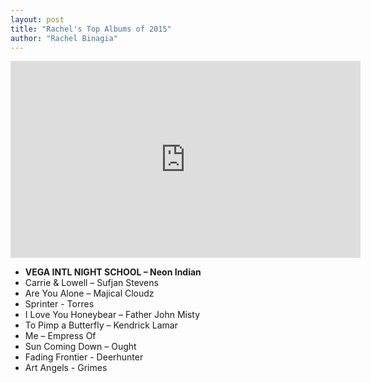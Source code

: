 ```yaml
---
layout: post
title: "Rachel's Top Albums of 2015"
author: "Rachel Binagia"
---
```


<iframe width="560" height="315" src="https://www.youtube.com/embed/l0wPHAau1ts" frameborder="0" allowfullscreen></iframe>

- **VEGA INTL NIGHT SCHOOL – Neon Indian**
- Carrie & Lowell – Sufjan Stevens
- Are You Alone – Majical Cloudz
- Sprinter - Torres
- I Love You Honeybear – Father John Misty
- To Pimp a Butterfly – Kendrick Lamar
- Me – Empress Of
- Sun Coming Down – Ought
- Fading Frontier - Deerhunter
- Art Angels - Grimes

